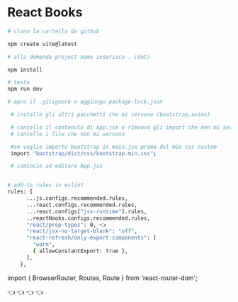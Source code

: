 # React Books

```bash
# clono la cartella da github

npm create vite@latest

# alla domanda project-name inserisco . (dot)

npm install

# testo
npm run dev

# apro il .gitignore e aggiungo package-lock.json

 # installo gli altri pacchetti che mi servono (bootstrap,axios)

 # cancello il contenuto di App.jsx e rimuovo gli import che non mi servono
 # cancello i file che non mi servono

 #se voglio importo bootstrap in main.jsx prima del mio css custom 
 import "bootstrap/dist/css/bootstrap.min.css";

 # comincio ad editare App.jsx


# add to rules in eslint
rules: {
      ...js.configs.recommended.rules,
      ...react.configs.recommended.rules,
      ...react.configs["jsx-runtime"].rules,
      ..reactHooks.configs.recommended.rules,
      "react/prop-types": 0, 👈
      "react/jsx-no-target-blank": "off",
      "react-refresh/only-export-components": [
        "warn",
        { allowConstantExport: true },
      ],
    },


```
import { BrowserRouter, Routes, Route } from 'react-router-dom';

   <BrowserRouter>
      <Routes>
        <Route Component={DefaultLayout}>
          <Route path="/" Component={HomePage} />
          <Route path="/books" > 👈
            <Route index Component={MainPage} /> 👈
            <Route path=":id" Component={BookPage} /> 👈
            <Route path="create" Component={AddPizzaPage} /> 👈
          </Route>
        </Route>
      </Routes>
    </BrowserRouter>